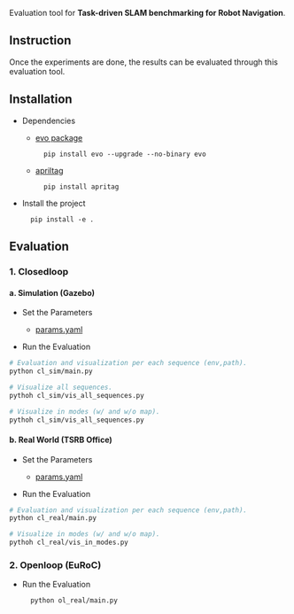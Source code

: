 Evaluation tool for **Task-driven SLAM benchmarking for Robot Navigation**.

## Instruction

Once the experiments are done, the results can be evaluated through this evaluation tool.

## Installation

- Dependencies

    - [evo package](https://github.com/MichaelGrupp/evo?tab=readme-ov-file)
  
            pip install evo --upgrade --no-binary evo
    - [apriltag](google.com)

            pip install apritag

- Install the project

        pip install -e .

## Evaluation

### 1. Closedloop
#### a. Simulation (Gazebo)

- Set the Parameters

    - [params.yaml](cl_sim/config/params.yaml)

- Run the Evaluation
```bash
# Evaluation and visualization per each sequence (env,path).
python cl_sim/main.py

# Visualize all sequences.
pythoh cl_sim/vis_all_sequences.py

# Visualize in modes (w/ and w/o map).
pythoh cl_sim/vis_all_sequences.py

```

#### b. Real World (TSRB Office)

- Set the Parameters

    - [params.yaml](cl_real/config/params.yaml)

- Run the Evaluation

```bash
# Evaluation and visualization per each sequence (env,path).
python cl_real/main.py

# Visualize in modes (w/ and w/o map).
pythoh cl_real/vis_in_modes.py

```

### 2. Openloop (EuRoC)

- Run the Evaluation

        python ol_real/main.py